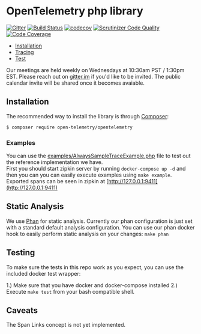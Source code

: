 # OpenTelemetry php library
[![Gitter](https://badges.gitter.im/open-telemetry/opentelemetry-php.svg)](https://gitter.im/open-telemetry/opentelemetry-php?utm_source=badge&utm_medium=badge&utm_campaign=pr-badge)
[![Build Status](https://travis-ci.org/open-telemetry/opentelemetry-php.svg?branch=master)](https://travis-ci.org/open-telemetry/opentelemetry-php)
[![codecov](https://codecov.io/gh/opentelemety/opentelemetry-php/branch/master/graph/badge.svg)](https://codecov.io/gh/opentelemety/opentelemetry-php)
[![Scrutinizer Code Quality](https://scrutinizer-ci.com/g/open-telemetry/opentelemetry-php/badges/quality-score.png?b=master)](https://scrutinizer-ci.com/g/open-telemetry/opentelemetry-php/?branch=master)
[![Code Coverage](https://scrutinizer-ci.com/g/open-telemetry/opentelemetry-php/badges/coverage.png?b=master)](https://scrutinizer-ci.com/g/open-telemetry/opentelemetry-php/?branch=master)

- [Installation](#installation)
- [Tracing](#tracing)
- [Test](#testing)

Our meetings are held weekly on Wednesdays at 10:30am PST / 1:30pm EST.
Please reach out on [gitter.im](https://gitter.im/open-telemetry/community) if you'd like to be invited.
The public calendar invite will be shared once it becomes avaiable.

## Installation
The recommended way to install the library is through [Composer](http://getcomposer.org):
```bash
$ composer require open-telemetry/opentelemetry
```

### Examples

You can use the [examples/AlwaysSampleTraceExample.php](https://github.com/open-telemetry/opentelemetry-php/tree/master/examples/AlwaysSampleTraceExample.php) file to test out the reference implementation we have.  
First you should start zipkin server by running `docker-compose up -d` and then you can you can easily execute examples using `make example`.
Exported spans can be seen in zipkin at [http://127.0.0.1:9411](http://127.0.0.1:9411)

## Static Analysis
We use [Phan](https://github.com/phan/phan/) for static analysis.  Currently our phan configuration is just set with a standard default analysis configuration.  You can use our phan docker hook to easily perform static analysis on your changes:
`make phan`

## Testing
To make sure the tests in this repo work as you expect, you can use the included docker test wrapper:

1.)  Make sure that you have docker and docker-compose installed
2.)  Execute `make test` from your bash compatible shell.

## Caveats
The Span Links concept is not yet implemented.